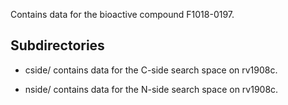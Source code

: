 Contains data for the bioactive compound F1018-0197.

## Subdirectories

- cside/ contains data for the C-side search space on rv1908c.

- nside/ contains data for the N-side search space on rv1908c.

